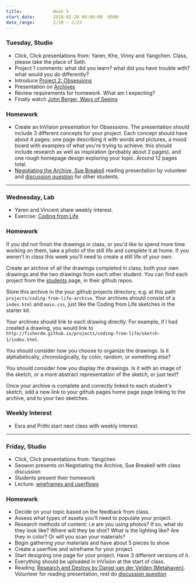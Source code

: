 ```yaml
---
title:            Week 5
start_date:       2018-02-20 00:00:00 -0500
date_range:       2/20 – 2/23
---
```


### Tuesday, Studio

- Click, Click presentations from: Yaren, Khe, Vinny and Yangchen. Class, please take the place of Seth.
- Project 1 comments: what did you learn? what did you have trouble with? what would you do differently?
- Introduce [Project 2: Obsessions](/projects/obsessions)
- Presentation on [Archives](/assets/lectures/lecture4-archives.pdf)
- Review requirements for homework. What am I expecting?
- Finally watch [John Berger, Ways of Seeing](https://www.youtube.com/watch?v=0pDE4VX_9Kk)

### Homework
- Create an InVision presentation for Obsessions. The presentation should include 3 different concepts for your project. Each concept should have about 4 pages: one page describing it with words and pictures, a mood board with examples of what you're trying to achieve. this should include research as well as inspiration (probably about 2 pages), and one rough homepage design exploring your topic. Around 12 pages total.
- [Negotiating the Archive, Sue Breakell](http://www.tate.org.uk/download/file/fid/7288) reading presentation by volunteer and [discussion question](https://docs.google.com/document/d/1INK3o5mo5eSZrryAf0ItaZ7Yz4f3yDxJsE-mfCI8q0I/edit?usp=sharing) for other students.

---

### Wednesday, Lab

- Yaren and Vincent share weekly interest.
- Exercise: [Coding from Life](/lectures/lab/coding-from-life)

### Homework

If you did not finish the drawings in class, or you'd like to spend more time working on them, take a photo of the still life and complete it at home. If you weren't in class this week you'll need to create a still life of your own.

Create an archive of all the drawings completed in class, both your own drawings and the two drawings from each other student.
You can find each project from the [students](/students) page, in their github repos.

Store this archive in the your github projects directory, e.g. at this path `projects/coding-from-life-archive`. Your archives should consist
of a `index.html` and `main.css`, just like the Coding from Life sketches in the starter kit.

Your archives should link to each drawing directly. For example, if I had created a drawing, you would link to `http://fisherdm.github.io/projects/coding-from-life/sketch-1/index.html`.

You should consider how you choose to organize the drawings. Is it alphabetically, chronologically, by color, random, or something else?

You should consider how you display the drawings. Is it with an image of the sketch, or a more abstract representation of the sketch, or just text?

Once your archive is complete and correctly linked to each student's sketch, add a new link to your github pages home page page linking to the
archive, and to your two sketches.

### Weekly Interest

- Esra and Prithi start next class with weekly interest.

---

### Friday, Studio

- Click, Click presentations from: Yangchen
- Seowon presents on Negotiating the Archive, Sue Breakell with class discussion
- Students present their homework
- Lecture: [wireframes and userflows](../assets/lectures/lecture-5_user-flows.pdf)

### Homework
- Decide on your topic based on the feedback from class.
- Assess what types of assets you’ll need to populate your project.
- Research methods of content: i.e are you using photos? If so, what do they look like? Where will they be shot? What is the lighting like? Are they in color? Or will you scan your materials?
- Begin gathering your materials and have about 5 pieces to show
- Create a userflow and wireframe for your project
- Start designing one page for your project. Have 3 different versions of it.
- Everything should be uploaded in InVision at the start of class.
- Reading, [Research and Destroy by Daniel van der Velden (Metahaven)](http://ci.nikasimovich.com/assets/readings/van-der-Velden-research-and-destroy.pdf). Volunteer for reading presentation, rest do [discussion question](https://docs.google.com/document/d/17qaDJ-63a4HEzbuKLB1z72mSGJlAoUhAZLSG3GV3cbs/edit?usp=sharing)
